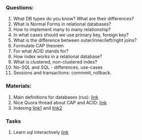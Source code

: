
### Questions:

1. What DB types do you know? What are their differences? 
2. What is Normal Forms in relational databases? 
3. How to implement many to many relationship? 
4. In what cases should we use primary key, foreign key?
5. What is the difference between outer/inner/left/right joins? 
6. Formulate CAP theorem
7. For what ACID stands for? 
8. How index works in a relational database? 
9. What is clustered, non-clustered index?
10. No-SQL and SQL - differences, use-cases
11. Sessions and transactions: commmit, rollback. 

### Materials: 

1. Main definitions for databases (rus): [link](http://informatic.ugatu.ac.ru/lib/office/proekt.htm)
2. Nice Quora thread about CAP and ACID: [link](https://www.quora.com/What-is-the-relation-between-SQL-NoSQL-the-CAP-theorem-and-ACID)
3. Indexing [link1](https://stackoverflow.com/questions/1251636/what-do-clustered-and-non-clustered-index-actually-mean) and [link2](https://stackoverflow.com/questions/1108/how-does-database-indexing-work)

### Tasks

1. Learn sql interactively [link](https://www.w3schools.com/sql/default.asp)
